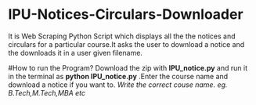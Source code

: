 # IPU-Notices-Circulars-Downloader
It is Web Scraping Python Script which displays all the the notices and circulars for a particular course.It asks the user to download a 
notice and the downloads it in a user given filename.

#How to run the Program?
Download the zip with **IPU_notice.py** and run it in the terminal as **python IPU_notice.py** .Enter the course name and download a notice if you 
want to.
*Write the correct couse name. eg. B.Tech,M.Tech,MBA etc*



